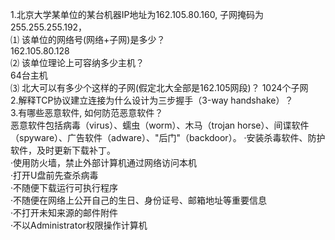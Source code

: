 1.北京大学某单位的某台机器IP地址为162.105.80.160, 子网掩码为255.255.255.192，    
⑴ 该单位的网络号(网络+子网)是多少？    
162.105.80.128    
⑵ 该单位理论上可容纳多少主机？     
64台主机    
⑶ 北大可以有多少个这样的子网(假定北大全部是162.105网段)？
1024个子网    
2.解释TCP协议建立连接为什么设计为三步握手（3-way handshake）？    
3.有哪些恶意软件, 如何防范恶意软件？    
恶意软件包括病毒（virus）、蠕虫（worm）、木马（trojan horse）、间谍软件（spyware）、广告软件（adware）、"后门"（backdoor）。
·安装杀毒软件、防护软件，及时更新下载补丁。    
·使用防火墙，禁止外部计算机通过网络访问本机    
·打开U盘前先查杀病毒    
·不随便下载运行可执行程序    
·不随便在网络上公开自己的生日、身份证号、邮箱地址等重要信息    
·不打开未知来源的邮件附件    
·不以Administrator权限操作计算机    
